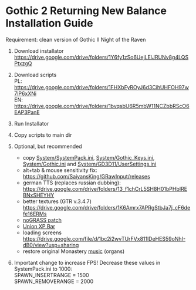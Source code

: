 # Gothic 2 Returning New Balance Installation Guide

Requirement: clean version of Gothic II Night of the Raven

1. Download installator
https://drive.google.com/drive/folders/1Y6fy1zSo6UejLElJRUNv8g4LQSPtxzgQ

2. Download scripts  
PL: https://drive.google.com/drive/folders/1FHXbFyROyJ6d3CihUHFOH97w7lP6xXNi  
EN: https://drive.google.com/drive/folders/1bvqsbU6R5mbW11NCZbbRScO6EAP3PanE

3. Run Installator

4. Copy scripts to main dir

5. Optional, but recommended
    - copy [System/SystemPack.ini](https://github.com/the-overdriven/g2-nb-install-guide/blob/main/System/SystemPack.ini), [System/Gothic_Keys.ini](https://github.com/the-overdriven/g2-nb-install-guide/blob/main/System/Gothic_Keys.ini), [System/Gothic.ini](https://github.com/the-overdriven/g2-nb-install-guide/blob/main/System/Gothic.ini) and [System/GD3D11/UserSettings.ini](https://github.com/the-overdriven/g2-nb-install-guide/blob/main/System/GD3D11/UserSettings.ini)
    - alt+tab & mouse sensitivity fix: https://github.com/SaiyansKing/GRawInput/releases
    - german TTS (replaces russian dubbing): https://drive.google.com/drive/folders/13_f1chCrL5SH8H01bPHbIREBNxSHEYHY
    - better textures (GTR v.3.4.7) https://drive.google.com/drive/folders/1K6Amrx7APRgStbJa7j_cF6defe16ERMs    
    - [noGRASS patch](https://github.com/the-overdriven/g2-nb-install-guide/blob/main/noGRASS_all.vdf)    
    - [Union XP Bar](https://github.com/the-overdriven/g2-nb-install-guide/blob/main/Union_XP_Bar_1.0.0.vdf)
    - loading screens https://drive.google.com/file/d/1bc2i2wvTUrFVx811lDeHES59oNhI-dB0/view?usp=sharing
    - restore original Monastery [music](https://github.com/the-overdriven/g2-nb-install-guide/blob/main/Data/Music/newworld/BAN_DayStd.sgt) (organs)

6. Important change to increase FPS! Decrease these values in SystemPack.ini to 1000:  
    SPAWN_INSERTRANGE = 1500  
    SPAWN_REMOVERANGE = 2000
